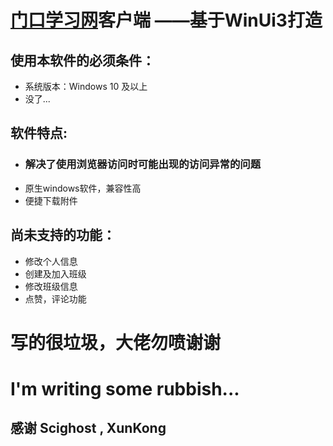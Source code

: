 # [门口学习网](http://menco.cn)客户端 ——基于WinUi3打造

## 使用本软件的必须条件：
- 系统版本：Windows 10 及以上
- 没了...

## 软件特点:
- ### 解决了使用浏览器访问时可能出现的访问异常的问题
- 原生windows软件，兼容性高
- 便捷下载附件

## 尚未支持的功能：
- 修改个人信息
- 创建及加入班级
- 修改班级信息
- 点赞，评论功能

# 写的很垃圾，大佬勿喷谢谢
# I'm writing some rubbish...

## 感谢 Scighost , XunKong
